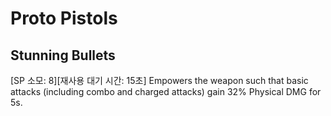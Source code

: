 # Proto Pistols

## Stunning Bullets

[SP 소모: 8][재사용 대기 시간: 15초] Empowers the weapon such that basic attacks (including combo and charged attacks) gain 32% Physical DMG for 5s.
